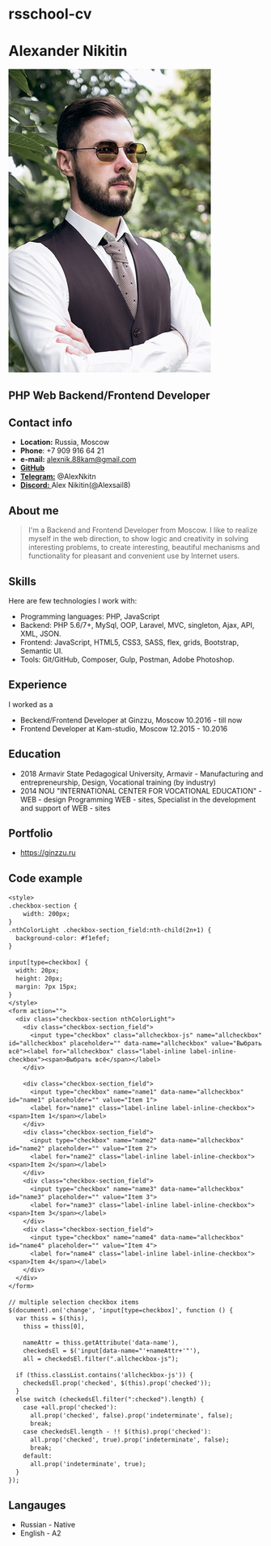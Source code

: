 # rsschool-cv

# Alexander Nikitin

![avatar](/images/avatar.jpg)

## PHP Web Backend/Frontend Developer

## Contact info

- **Location:** Russia, Moscow
- **Phone**: +7 909 916 64 21
- **e-mail:** [alexnik.88kam@gmail.com](mailto:alexnik.88kam@gmail.com)
- [**GitHub**](https://github.com/Alexsail8)
- [**Telegram:**](https://t.me/AlexNkitn) @AlexNkitn
- [**Discord:** ](https://discord.com/) Alex Nikitin(@Alexsail8)

## About me

> I'm a Backend and Frontend Developer from Moscow.
> I like to realize myself in the web direction, to show logic and creativity in solving interesting problems, to create interesting, beautiful mechanisms and functionality for pleasant and convenient use by Internet users.

## Skills

Here are few technologies I work with:

- Programming languages: PHP, JavaScript
- Backend: PHP 5.6/7+, MySql, OOP, Laravel, MVC, singleton,
  Ajax, API, XML, JSON.
- Frontend: JavaScript, HTML5, CSS3, SASS, flex, grids,
  Bootstrap, Semantic UI.
- Tools: Git/GitHub, Composer, Gulp, Postman, Adobe Photoshop.

## Experience

I worked as a

- Beckend/Frontend Developer at Ginzzu, Moscow
  10.2016 - till now
- Frontend Developer at Kam-studio, Moscow
  12.2015 - 10.2016

## Education

- 2018 Armavir State Pedagogical University, Armavir -
  Manufacturing and entrepreneurship, Design, Vocational training (by industry)
- 2014 NOU "INTERNATIONAL CENTER FOR VOCATIONAL EDUCATION" -
  WEB - design Programming WEB - sites, Specialist in the development and support of WEB - sites

## Portfolio

- https://ginzzu.ru

## Code example

```
<style>
.checkbox-section {
	width: 200px;
}
.nthColorLight .checkbox-section_field:nth-child(2n+1) {
  background-color: #f1efef;
}

input[type=checkbox] {
  width: 20px;
  height: 20px;
  margin: 7px 15px;
}
</style>
<form action="">
  <div class="checkbox-section nthColorLight">
    <div class="checkbox-section_field">
      <input type="checkbox" class="allcheckbox-js" name="allcheckbox" id="allcheckbox" placeholder="" data-name="allcheckbox" value="Выбрать всё"><label for="allcheckbox" class="label-inline label-inline-checkbox"><span>Выбрать всё</span></label>
    </div>

    <div class="checkbox-section_field">
      <input type="checkbox" name="name1" data-name="allcheckbox" id="name1" placeholder="" value="Item 1">
      <label for="name1" class="label-inline label-inline-checkbox"><span>Item 1</span></label>
    </div>
    <div class="checkbox-section_field">
      <input type="checkbox" name="name2" data-name="allcheckbox" id="name2" placeholder="" value="Item 2">
      <label for="name2" class="label-inline label-inline-checkbox"><span>Item 2</span></label>
    </div>
    <div class="checkbox-section_field">
      <input type="checkbox" name="name3" data-name="allcheckbox" id="name3" placeholder="" value="Item 3">
      <label for="name3" class="label-inline label-inline-checkbox"><span>Item 3</span></label>
    </div>
    <div class="checkbox-section_field">
      <input type="checkbox" name="name4" data-name="allcheckbox" id="name4" placeholder="" value="Item 4">
      <label for="name4" class="label-inline label-inline-checkbox"><span>Item 4</span></label>
    </div>
  </div>
</form>

// multiple selection checkbox items
$(document).on('change', 'input[type=checkbox]', function () {
  var thiss = $(this),
    thiss = thiss[0],

    nameAttr = thiss.getAttribute('data-name'),
    checkedsEl = $('input[data-name="'+nameAttr+'"'),
    all = checkedsEl.filter(".allcheckbox-js");

  if (thiss.classList.contains('allcheckbox-js')) {
    checkedsEl.prop('checked', $(this).prop('checked'));
  }
  else switch (checkedsEl.filter(":checked").length) {
    case +all.prop('checked'):
      all.prop('checked', false).prop('indeterminate', false);
      break;
    case checkedsEl.length - !! $(this).prop('checked'):
      all.prop('checked', true).prop('indeterminate', false);
      break;
    default:
      all.prop('indeterminate', true);
  }
});
```

## Langauges

- Russian - Native
- English - A2
